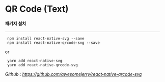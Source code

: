 
# QR Code (Text) 


#### 패키지 설치
---
	 
	 npm install react-native-svg --save
	 npm install react-native-qrcode-svg --save


or
			
	 yarn add react-native-svg
	 yarn add react-native-qrcode-svg
	 

*Github : https://github.com/awesomejerry/react-native-qrcode-svg*